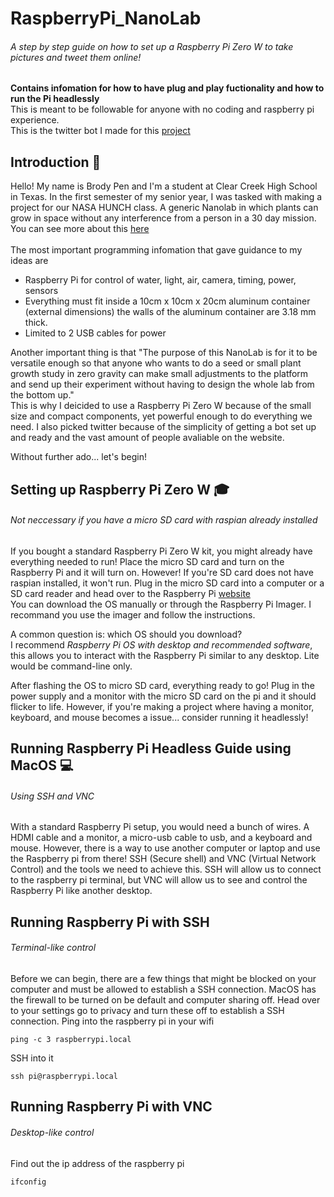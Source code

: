 # RaspberryPi_NanoLab
###### A step by step guide on how to set up a Raspberry Pi Zero W to take pictures and tweet them online!
**Contains infomation for how to have plug and play fuctionality and how to run the Pi headlessly**\
This is meant to be followable for anyone with no coding and raspberry pi experience.\
This is the twitter bot I made for this [project](https://twitter.com/CCHSNanolabs)
## Introduction :wave: 
Hello! My name is Brody Pen and I'm a student at Clear Creek High School in Texas. In the first semester of my senior year, I was tasked with making a project for our NASA HUNCH class. A generic Nanolab in which plants can grow in space without any interference from a person in a 30 day mission. You can see more about this [here](http://www.hunchdesign.com/uploads/2/2/0/9/22093000/ag_nano_lab_10-13.pdf)\
\
The most important programming infomation that gave guidance to my ideas are
-  Raspberry Pi for control of water, light, air, camera, timing, power, sensors
-  Everything must fit inside a 10cm x 10cm x 20cm aluminum container (external dimensions) the walls of the aluminum container are 3.18
mm thick.
-  Limited to 2 USB cables for power

Another important thing is that "The purpose of this NanoLab is for it to be versatile enough so that anyone who wants to do a seed or
small plant growth study in zero gravity can make small adjustments to the platform and send up their experiment without having to design
the whole lab from the bottom up."\
This is why I deicided to use a Raspberry Pi Zero W because of the small size and compact components, yet powerful enough to do everything we need. I also picked twitter because of the simplicity of getting a bot set up and ready and the vast amount of people avaliable on the website. 

Without further ado... let's begin!
## Setting up Raspberry Pi Zero W :mortar_board:
###### Not neccessary if you have a micro SD card with raspian already installed
If you bought a standard Raspberry Pi Zero W kit, you might already have everything needed to run! Place the micro SD card and turn on the Raspberry Pi and it will turn on. However! If you're SD card does not have raspian installed, it won't run. Plug in the micro SD card into a computer or a SD card reader and head over to the Raspberry Pi [website](https://www.raspberrypi.org/software/)\
You can download the OS manually or through the Raspberry Pi Imager. I recommand you use the imager and follow the instructions.

A common question is: which OS should you download?\
I recommend *Raspberry Pi OS with desktop and recommended software*, this allows you to interact with the Raspberry Pi similar to any desktop. Lite would be command-line only.

After flashing the OS to micro SD card, everything ready to go! Plug in the power supply and a monitor with the micro SD card on the pi and it should flicker to life.
However, if you're making a project where having a monitor, keyboard, and mouse becomes a issue... consider running it headlessly!
## Running Raspberry Pi Headless Guide using MacOS :computer:
###### Using SSH and VNC 
With a standard Raspberry Pi setup, you would need a bunch of wires. A HDMI cable and a monitor, a micro-usb cable to usb, and a keyboard and mouse. However, there is a way to use another computer or laptop and use the Raspberry pi from there! SSH (Secure shell) and VNC (Virtual Network Control) and the tools we need to achieve this. SSH will allow us to connect to the raspberry pi terminal, but VNC will allow us to see and control the Raspberry Pi like another desktop.
## Running Raspberry Pi with SSH
###### Terminal-like control
Before we can begin, there are a few things that might be blocked on your computer and must be allowed to establish a SSH connection. MacOS has the firewall to be turned on be default and computer sharing off. Head over to your settings go to privacy and turn these off to establish a SSH connection.
Ping into the raspberry pi in your wifi
```
ping -c 3 raspberrypi.local
```
SSH into it
```
ssh pi@raspberrypi.local
```
## Running Raspberry Pi with VNC
###### Desktop-like control
Find out the ip address of the raspberry pi
```
ifconfig
```
